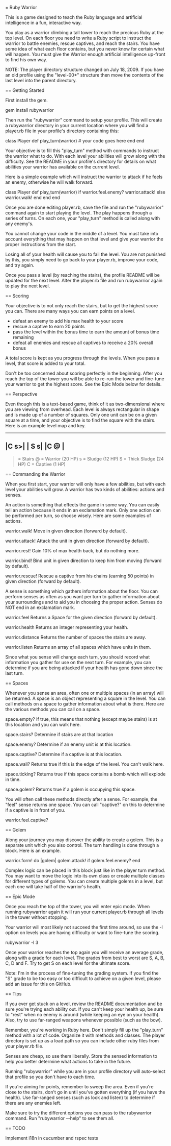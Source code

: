 = Ruby Warrior

This is a game designed to teach the Ruby language and artificial intelligence in a fun, interactive way.

You play as a warrior climbing a tall tower to reach the precious Ruby at the top level. On each floor you need to write a Ruby script to instruct the warrior to battle enemies, rescue captives, and reach the stairs. You have some idea of what each floor contains, but you never know for certain what will happen. You must give the Warrior enough artificial intelligence up-front to find his own way.

NOTE: The player directory structure changed on July 18, 2009. If you have an old profile using the "level-00*" structure then move the contents of the last level into the parent directory.


== Getting Started

First install the gem.

  gem install rubywarrior

Then run the "rubywarrior" command to setup your profile. This will create a rubywarrior directory in your current location where you will find a player.rb file in your profile's directory containing this:

  class Player
    def play_turn(warrior)
      # your code goes here
    end
  end

Your objective is to fill this "play_turn" method with commands to instruct the warrior what to do. With each level your abilities will grow along with the difficulty. See the README in your profile's directory for details on what abilities your warrior has available on the current level.

Here is a simple example which will instruct the warrior to attack if he feels an enemy, otherwise he will walk forward.

  class Player
    def play_turn(warrior)
      if warrior.feel.enemy?
        warrior.attack!
      else
        warrior.walk!
      end
    end
  end

Once you are done editing player.rb, save the file and run the "rubywarrior" command again to start playing the level. The play happens through a series of turns. On each one, your "play_turn" method is called along with any enemy's.

You cannot change your code in the middle of a level. You must take into account everything that may happen on that level and give your warrior the proper instructions from the start.

Losing all of your health will cause you to fail the level. You are not punished by this, you simply need to go back to your player.rb, improve your code, and try again.

Once you pass a level (by reaching the stairs), the profile README will be updated for the next level. Alter the player.rb file and run rubywarrior again to play the next level.


== Scoring

Your objective is to not only reach the stairs, but to get the highest score you can. There are many ways you can earn points on a level.

* defeat an enemy to add his max health to your score
* rescue a captive to earn 20 points
* pass the level within the bonus time to earn the amount of bonus time remaining
* defeat all enemies and rescue all captives to receive a 20% overall bonus

A total score is kept as you progress through the levels. When you pass a level, that score is added to your total.

Don't be too concerned about scoring perfectly in the beginning. After you reach the top of the tower you will be able to re-run the tower and fine-tune your warrior to get the highest score. See the Epic Mode below for details.


== Perspective

Even though this is a text-based game, think of it as two-dimensional where you are viewing from overhead. Each level is always rectangular in shape and is made up of a number of squares. Only one unit can be on a given square at a time, and your objective is to find the square with the stairs. Here is an example level map and key.

   ----
  |C s>|
  | S s|
  |C @ |
   ----
  
  > = Stairs
  @ = Warrior (20 HP)
  s = Sludge (12 HP)
  S = Thick Sludge (24 HP)
  C = Captive (1 HP)


== Commanding the Warrior

When you first start, your warrior will only have a few abilities, but with each level your abilities will grow. A warrior has two kinds of abilities: actions and senses.

An action is something that effects the game in some way. You can easily tell an action because it ends in an exclamation mark. Only one action can be performed per turn, so choose wisely. Here are some examples of actions.

  warrior.walk!
    Move in given direction (forward by default).

  warrior.attack!
    Attack the unit in given direction (forward by default).

  warrior.rest!
    Gain 10% of max health back, but do nothing more.

  warrior.bind!
    Bind unit in given direction to keep him from moving (forward by default).

  warrior.rescue!
    Rescue a captive from his chains (earning 50 points) in given direction (forward by default).


A sense is something which gathers information about the floor. You can perform senses as often as you want per turn to gather information about your surroundings and to aid you in choosing the proper action. Senses do NOT end in an exclamation mark.

  warrior.feel
    Returns a Space for the given direction (forward by default).

  warrior.health
    Returns an integer representing your health.

  warrior.distance
    Returns the number of spaces the stairs are away.

  warrior.listen
    Returns an array of all spaces which have units in them.


Since what you sense will change each turn, you should record what information you gather for use on the next turn. For example, you can determine if you are being attacked if your health has gone down since the last turn.


== Spaces

Whenever you sense an area, often one or multiple spaces (in an array) will be returned. A space is an object representing a square in the level. You can call methods on a space to gather information about what is there. Here are the various methods you can call on a space.

  space.empty?
    If true, this means that nothing (except maybe stairs) is at this location and you can walk here.
  
  space.stairs?
    Determine if stairs are at that location
  
  space.enemy?
    Determine if an enemy unit is at this location.
  
  space.captive?
    Determine if a captive is at this location.
  
  space.wall?
    Returns true if this is the edge of the level. You can't walk here.
  
  space.ticking?
    Returns true if this space contains a bomb which will explode in time.
  
  space.golem?
    Returns true if a golem is occupying this space.

You will often call these methods directly after a sense. For example, the "feel" sense returns one space. You can call "captive?" on this to determine if a captive is in front of you.

  warrior.feel.captive?


== Golem

Along your journey you may discover the ability to create a golem. This is a separate unit which you also control. The turn handling is done through a block. Here is an example.

  warrior.form! do |golem|
    golem.attack! if golem.feel.enemy?
  end

Complex logic can be placed in this block just like in the player turn method. You may want to move the logic into its own class or create multiple classes for different types of golems. You can create multiple golems in a level, but each one will take half of the warrior's health.


== Epic Mode
  
Once you reach the top of the tower, you will enter epic mode. When running rubywarrior again it will run your current player.rb through all levels in the tower without stopping.

Your warrior will most likely not succeed the first time around, so use the -l option on levels you are having difficulty or want to fine-tune the scoring.

  rubywarrior -l 3

Once your warrior reaches the top again you will receive an average grade, along with a grade for each level. The grades from best to worst are S, A, B, C, D and F. Try to get S on each level for the ultimate score.

Note: I'm in the process of fine-tuning the grading system. If you find the "S" grade to be too easy or too difficult to achieve on a given level, please add an issue for this on GitHub.


== Tips

If you ever get stuck on a level, review the README documentation and be sure you're trying each ability out. If you can't keep your health up, be sure to "rest" when no enemy is around (while keeping an eye on your health). Also, try to use far-ranged weapons whenever possible (such as the bow).

Remember, you're working in Ruby here. Don't simply fill up the "play_turn" method with a lot of code. Organize it with methods and classes. The player directory is set up as a load path so you can include other ruby files from your player.rb file.

Senses are cheap, so use them liberally. Store the sensed information to help you better determine what actions to take in the future.

Running "rubywarrior" while you are in your profile directory will auto-select that profile so you don't have to each time.

If you're aiming for points, remember to sweep the area. Even if you're close to the stairs, don't go in until you've gotten everything (if you have the health). Use far-ranged senses (such as look and listen) to determine if there are any enemies left.

Make sure to try the different options you can pass to the rubywarrior command. Run "rubywarrior --help" to see them all.

== TODO

Implement i18n in cucumber and rspec tests
